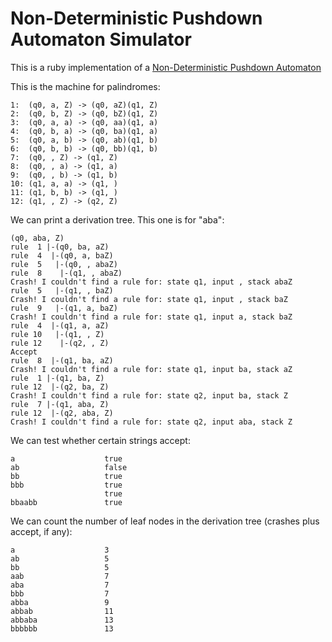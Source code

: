 Non-Deterministic Pushdown Automaton Simulator
==============================================

This is a ruby implementation of a [Non-Deterministic Pushdown Automaton](http://en.wikipedia.org/wiki/Pushdown_automaton)

This is the machine for palindromes:

    1:	(q0, a, Z) -> (q0, aZ)(q1, Z)
    2:	(q0, b, Z) -> (q0, bZ)(q1, Z)
    3:	(q0, a, a) -> (q0, aa)(q1, a)
    4:	(q0, b, a) -> (q0, ba)(q1, a)
    5:	(q0, a, b) -> (q0, ab)(q1, b)
    6:	(q0, b, b) -> (q0, bb)(q1, b)
    7:	(q0, , Z) -> (q1, Z)
    8:	(q0, , a) -> (q1, a)
    9:	(q0, , b) -> (q1, b)
    10:	(q1, a, a) -> (q1, )
    11:	(q1, b, b) -> (q1, )
    12:	(q1, , Z) -> (q2, Z)

We can print a derivation tree. This one is for "aba":

    (q0, aba, Z)
    rule  1 |-(q0, ba, aZ)
    rule  4  |-(q0, a, baZ)
    rule  5   |-(q0, , abaZ)
    rule  8    |-(q1, , abaZ)
    Crash! I couldn't find a rule for: state q1, input , stack abaZ
    rule  5   |-(q1, , baZ)
    Crash! I couldn't find a rule for: state q1, input , stack baZ
    rule  9   |-(q1, a, baZ)
    Crash! I couldn't find a rule for: state q1, input a, stack baZ
    rule  4  |-(q1, a, aZ)
    rule 10   |-(q1, , Z)
    rule 12    |-(q2, , Z)
    Accept
    rule  8  |-(q1, ba, aZ)
    Crash! I couldn't find a rule for: state q1, input ba, stack aZ
    rule  1 |-(q1, ba, Z)
    rule 12  |-(q2, ba, Z)
    Crash! I couldn't find a rule for: state q2, input ba, stack Z
    rule  7 |-(q1, aba, Z)
    rule 12  |-(q2, aba, Z)
    Crash! I couldn't find a rule for: state q2, input aba, stack Z
    
We can test whether certain strings accept:

    a                    true
    ab                   false
    bb                   true
    bbb                  true
                         true
    bbaabb               true

We can count the number of leaf nodes in the derivation tree (crashes plus accept, if any):

    a                    3
    ab                   5
    bb                   5
    aab                  7
    aba                  7
    bbb                  7
    abba                 9
    abbab                11
    abbaba               13
    bbbbbb               13